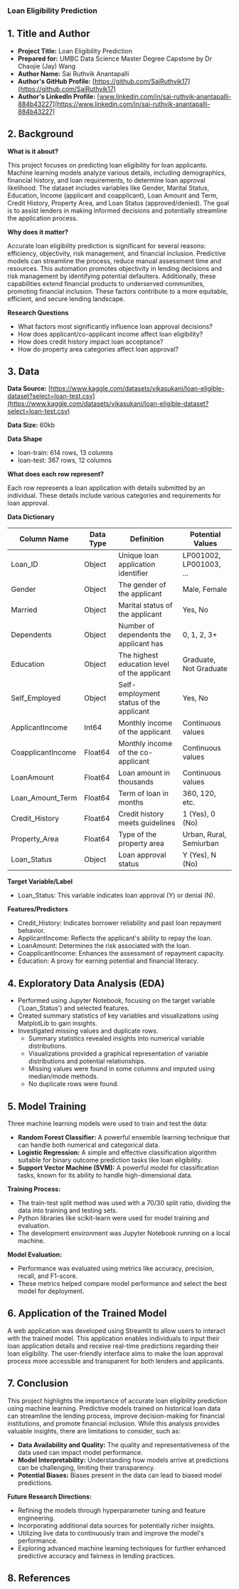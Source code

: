 ### **Loan Eligibility Prediction**

## **1. Title and Author**

* **Project Title:** Loan Eligibility Prediction
* **Prepared for:** UMBC Data Science Master Degree Capstone by Dr Chaojie (Jay) Wang
* **Author Name:** Sai Ruthvik Anantapalli
* **Author's GitHub Profile:** [https://github.com/SaiRuthvik17](https://github.com/SaiRuthvik17)
* **Author's LinkedIn Profile:** [www.linkedin.com/in/sai-ruthvik-anantapalli-884b43227](https://www.linkedin.com/in/sai-ruthvik-anantapalli-884b43227)

## **2. Background**

**What is it about?**

This project focuses on predicting loan eligibility for loan applicants. Machine learning models analyze various details, including demographics, financial history, and loan requirements, to determine loan approval likelihood. The dataset includes variables like Gender, Marital Status, Education, Income (applicant and coapplicant), Loan Amount and Term, Credit History, Property Area, and Loan Status (approved/denied). The goal is to assist lenders in making informed decisions and potentially streamline the application process.

**Why does it matter?**

Accurate loan eligibility prediction is significant for several reasons: efficiency, objectivity, risk management, and financial inclusion. Predictive models can streamline the process, reduce manual assessment time and resources. This automation promotes objectivity in lending decisions and risk management by identifying potential defaulters. Additionally, these capabilities extend financial products to underserved communities, promoting financial inclusion. These factors contribute to a more equitable, efficient, and secure lending landscape.

**Research Questions**

* What factors most significantly influence loan approval decisions?
* How does applicant/co-applicant income affect loan eligibility?
* How does credit history impact loan acceptance?
* How do property area categories affect loan approval?

## **3. Data**

**Data Source:** [https://www.kaggle.com/datasets/vikasukani/loan-eligible-dataset?select=loan-test.csv](https://www.kaggle.com/datasets/vikasukani/loan-eligible-dataset?select=loan-test.csv)

**Data Size:** 60kb

**Data Shape**

* loan-train: 614 rows, 13 columns
* loan-test: 367 rows, 12 columns

**What does each row represent?**

Each row represents a loan application with details submitted by an individual. These details include various categories and requirements for loan approval.

**Data Dictionary**

| Column Name | Data Type | Definition | Potential Values |
|---|---|---|---|
| Loan_ID | Object | Unique loan application identifier | LP001002, LP001003, ... |
| Gender | Object | The gender of the applicant | Male, Female |
| Married | Object | Marital status of the applicant | Yes, No |
| Dependents | Object | Number of dependents the applicant has | 0, 1, 2, 3+ |
| Education | Object | The highest education level of the applicant | Graduate, Not Graduate |
| Self_Employed | Object | Self-employment status of the applicant | Yes, No |
| ApplicantIncome | Int64 | Monthly income of the applicant | Continuous values |
| CoapplicantIncome | Float64 | Monthly income of the co-applicant | Continuous values |
| LoanAmount | Float64 | Loan amount in thousands | Continuous values |
| Loan_Amount_Term | Float64 | Term of loan in months | 360, 120, etc. |
| Credit_History | Float64 | Credit history meets guidelines | 1 (Yes), 0 (No) |
| Property_Area | Float64 | Type of the property area | Urban, Rural, Semiurban |
| Loan_Status | Object | Loan approval status | Y (Yes), N (No) |

**Target Variable/Label**

* Loan_Status: This variable indicates loan approval (Y) or denial (N).

**Features/Predictors**

* Credit_History: Indicates borrower reliability and past loan repayment behavior.
* ApplicantIncome: Reflects the applicant's ability to repay the loan.
* LoanAmount: Determines the risk associated with the loan.
* CoapplicantIncome: Enhances the assessment of repayment capacity.
* Education: A proxy for earning potential and financial literacy.

## **4. Exploratory Data Analysis (EDA)**

* Performed using Jupyter Notebook, focusing on the target variable ('Loan_Status') and selected features.
* Created summary statistics of key variables and visualizations using MatplotLib to gain insights.
* Investigated missing values and duplicate rows.
    * Summary statistics revealed insights into numerical variable distributions.
    * Visualizations provided a graphical representation of variable distributions and potential relationships.
    * Missing values were found in some columns and imputed using median/mode methods.
    * No duplicate rows were found.

## **5. Model Training**

Three machine learning models were used to train and test the data:

* **Random Forest Classifier:** A powerful ensemble learning technique that can handle both numerical and categorical data.
* **Logistic Regression:** A simple and effective classification algorithm suitable for binary outcome prediction tasks like loan eligibility.
* **Support Vector Machine (SVM):** A powerful model for classification tasks, known for its ability to handle high-dimensional data.

**Training Process:**

* The train-test split method was used with a 70/30 split ratio, dividing the data into training and testing sets.
* Python libraries like scikit-learn were used for model training and evaluation.
* The development environment was Jupyter Notebook running on a local machine.

**Model Evaluation:**

* Performance was evaluated using metrics like accuracy, precision, recall, and F1-score. 
* These metrics helped compare model performance and select the best model for deployment.

## **6. Application of the Trained Model**

A web application was developed using Streamlit to allow users to interact with the trained model. This application enables individuals to input their loan application details and receive real-time predictions regarding their loan eligibility. The user-friendly interface aims to make the loan approval process more accessible and transparent for both lenders and applicants.

## **7. Conclusion**

This project highlights the importance of accurate loan eligibility prediction using machine learning. Predictive models trained on historical loan data can streamline the lending process, improve decision-making for financial institutions, and promote financial inclusion. While this analysis provides valuable insights, there are limitations to consider, such as:

* **Data Availability and Quality:** The quality and representativeness of the data used can impact model performance. 
* **Model Interpretability:** Understanding how models arrive at predictions can be challenging, limiting their transparency.
* **Potential Biases:** Biases present in the data can lead to biased model predictions.

**Future Research Directions:**

* Refining the models through hyperparameter tuning and feature engineering.
* Incorporating additional data sources for potentially richer insights.
* Utilizing live data to continuously train and improve the model's performance.
* Exploring advanced machine learning techniques for further enhanced predictive accuracy and fairness in lending practices.

## **8. References**


